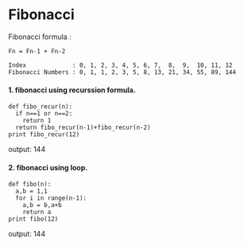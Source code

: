 # Fibonacci
Fibonacci formula :
```
Fn = Fn-1 + Fn-2

Index             : 0, 1, 2, 3, 4, 5, 6, 7,  8,  9,  10, 11, 12
Fibonacci Numbers : 0, 1, 1, 2, 3, 5, 8, 13, 21, 34, 55, 89, 144
```

#### 1. fibonacci using recurssion formula.
```
def fibo_recur(n):
  if n==1 or n==2:
    return 1
  return fibo_recur(n-1)+fibo_recur(n-2)
print fibo_recur(12)
```
output: 144

#### 2. fibonacci using loop.
```
def fibo(n):
  a,b = 1,1
  for i in range(n-1):
    a,b = b,a+b
    return a
print fibo(12)
```
output: 144
